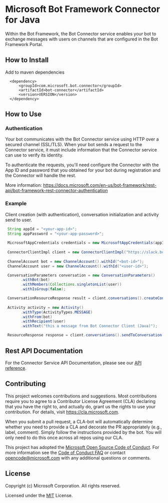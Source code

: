 # Microsoft Bot Framework Connector for Java

Within the Bot Framework, the Bot Connector service enables your bot to exchange messages with users on channels that are configured in the Bot Framework Portal.

## How to Install
Add to maven dependencies

````
  <dependency>
      <groupId>com.microsoft.bot.connector</groupId>
      <artifactId>bot-connector</artifactId>
      <version>VERSION</version>
  </dependency>
````

## How to Use

### Authentication
Your bot communicates with the Bot Connector service using HTTP over a secured channel (SSL/TLS). When your bot sends a request to the Connector service, it must include information that the Connector service can use to verify its identity.

To authenticate the requests, you'll need configure the Connector with the App ID and password that you obtained for your bot during registration and the Connector will handle the rest.

More information: https://docs.microsoft.com/en-us/bot-framework/rest-api/bot-framework-rest-connector-authentication

### Example
Client creation (with authentication), conversation initialization and activity send to user.

 ```java
  String appId = "<your-app-id>";
  String appPassword = "<your-app-password>";
  
  MicrosoftAppCredentials credentials = new MicrosoftAppCredentials(appId, appPassword);
  
  ConnectorClientImpl client = new ConnectorClientImpl("https://slack.botframework.com", credentials);
  
  ChannelAccount bot = new ChannelAccount().withId("<bot-id>");
  ChannelAccount user = new ChannelAccount().withId("<user-id>");

  ConversationParameters conversation = new ConversationParameters()
        .withBot(bot)
        .withMembers(Collections.singletonList(user))
        .withIsGroup(false);

  ConversationResourceResponse result = client.conversations().createConversation(conversation);
        
  Activity activity = new Activity()
        .withType(ActivityTypes.MESSAGE)
        .withFrom(bot)
        .withRecipient(user)
        .withText("this a message from Bot Connector Client (Java)");

  ResourceResponse response = client.conversations().sendToConversation(result.id(), activity);
 ```

## Rest API Documentation

For the Connector Service API Documentation, please see our [API reference](https://docs.microsoft.com/en-us/Bot-Framework/rest-api/bot-framework-rest-connector-api-reference).

## Contributing

This project welcomes contributions and suggestions.  Most contributions require you to agree to a
Contributor License Agreement (CLA) declaring that you have the right to, and actually do, grant us
the rights to use your contribution. For details, visit https://cla.microsoft.com.

When you submit a pull request, a CLA-bot will automatically determine whether you need to provide
a CLA and decorate the PR appropriately (e.g., label, comment). Simply follow the instructions
provided by the bot. You will only need to do this once across all repos using our CLA.

This project has adopted the [Microsoft Open Source Code of Conduct](https://opensource.microsoft.com/codeofconduct/).
For more information see the [Code of Conduct FAQ](https://opensource.microsoft.com/codeofconduct/faq/) or
contact [opencode@microsoft.com](mailto:opencode@microsoft.com) with any additional questions or comments.

## License

Copyright (c) Microsoft Corporation. All rights reserved.

Licensed under the [MIT](https://github.com/Microsoft/vscode/blob/master/LICENSE.txt) License.
